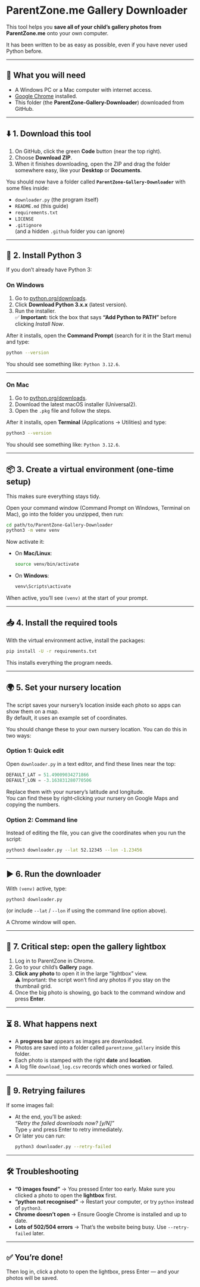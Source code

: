 # ParentZone.me Gallery Downloader

This tool helps you **save all of your child’s gallery photos from ParentZone.me** onto your own computer.

It has been written to be as easy as possible, even if you have never used Python before.

---

## 💾 What you will need

- A Windows PC or a Mac computer with internet access.
- [Google Chrome](https://www.google.com/chrome/) installed.
- This folder (the **ParentZone-Gallery-Downloader**) downloaded from GitHub.

---

## ⬇️ 1. Download this tool

1. On GitHub, click the green **Code** button (near the top right).
2. Choose **Download ZIP**.
3. When it finishes downloading, open the ZIP and drag the folder somewhere easy, like your **Desktop** or **Documents**.

You should now have a folder called **`ParentZone-Gallery-Downloader`** with some files inside:
- `downloader.py` (the program itself)
- `README.md` (this guide)
- `requirements.txt`
- `LICENSE`
- `.gitignore`  
(and a hidden `.github` folder you can ignore)

---

## 🐍 2. Install Python 3

If you don’t already have Python 3:

### On Windows
1. Go to [python.org/downloads](https://www.python.org/downloads/).
2. Click **Download Python 3.x.x** (latest version).
3. Run the installer.  
   ✅ **Important:** tick the box that says **“Add Python to PATH”** before clicking *Install Now*.

After it installs, open the **Command Prompt** (search for it in the Start menu) and type:

```bash
python --version
```

You should see something like: `Python 3.12.6`.

---

### On Mac
1. Go to [python.org/downloads](https://www.python.org/downloads/).
2. Download the latest macOS installer (Universal2).
3. Open the `.pkg` file and follow the steps.

After it installs, open **Terminal** (Applications → Utilities) and type:

```bash
python3 --version
```

You should see something like: `Python 3.12.6`.

---

## 📦 3. Create a virtual environment (one-time setup)

This makes sure everything stays tidy.

Open your command window (Command Prompt on Windows, Terminal on Mac), go into the folder you unzipped, then run:

```bash
cd path/to/ParentZone-Gallery-Downloader
python3 -m venv venv
```

Now activate it:

- On **Mac/Linux**:
  ```bash
  source venv/bin/activate
  ```

- On **Windows**:
  ```bash
  venv\Scripts\activate
  ```

When active, you’ll see `(venv)` at the start of your prompt.

---

## 📥 4. Install the required tools

With the virtual environment active, install the packages:

```bash
pip install -U -r requirements.txt
```

This installs everything the program needs.

---

## 🌍 5. Set your nursery location

The script saves your nursery’s location inside each photo so apps can show them on a map.  
By default, it uses an example set of coordinates.

You should change these to your own nursery location. You can do this in two ways:

### Option 1: Quick edit
Open `downloader.py` in a text editor, and find these lines near the top:

```python
DEFAULT_LAT = 51.49009034271866
DEFAULT_LON = -3.163831280770506
```

Replace them with your nursery’s latitude and longitude.  
You can find these by right‑clicking your nursery on Google Maps and copying the numbers.

### Option 2: Command line
Instead of editing the file, you can give the coordinates when you run the script:

```bash
python3 downloader.py --lat 52.12345 --lon -1.23456
```

---

## ▶️ 6. Run the downloader

With `(venv)` active, type:

```bash
python3 downloader.py
```

(or include `--lat` / `--lon` if using the command line option above).

A Chrome window will open.

---

## 📸 7. Critical step: open the gallery lightbox

1. Log in to ParentZone in Chrome.
2. Go to your child’s **Gallery** page.
3. **Click any photo** to open it in the large “lightbox” view.  
   ⚠️ Important: the script won’t find any photos if you stay on the thumbnail grid.
4. Once the big photo is showing, go back to the command window and press **Enter**.

---

## ⏳ 8. What happens next

- A **progress bar** appears as images are downloaded.
- Photos are saved into a folder called `parentzone_gallery` inside this folder.
- Each photo is stamped with the right **date** and **location**.
- A log file `download_log.csv` records which ones worked or failed.

---

## 🔄 9. Retrying failures

If some images fail:

- At the end, you’ll be asked:  
  *“Retry the failed downloads now? [y/N]”*  
  Type `y` and press Enter to retry immediately.
- Or later you can run:
  ```bash
  python3 downloader.py --retry-failed
  ```

---

## 🛠 Troubleshooting

- **“0 images found”** → You pressed Enter too early. Make sure you clicked a photo to open the **lightbox** first.
- **“python not recognised”** → Restart your computer, or try `python` instead of `python3`.
- **Chrome doesn’t open** → Ensure Google Chrome is installed and up to date.
- **Lots of 502/504 errors** → That’s the website being busy. Use `--retry-failed` later.
---

## ✅ You’re done!
Then log in, click a photo to open the lightbox, press Enter — and your photos will be saved.
